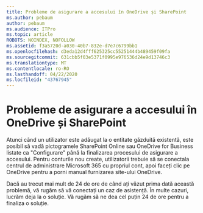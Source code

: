 ```yaml
---
title: Probleme de asigurare a accesului în OneDrive și SharePoint
ms.author: pebaum
author: pebaum
ms.audience: ITPro
ms.topic: article
ROBOTS: NOINDEX, NOFOLLOW
ms.assetid: f3a5720d-a030-40b7-832e-d7e7c6799bb1
ms.openlocfilehash: d3eda12d4fff625325cc55251444b489459f09fa
ms.sourcegitcommit: 631cbb5f03e5371f0995e976536d24e9d13746c3
ms.translationtype: MT
ms.contentlocale: ro-RO
ms.lasthandoff: 04/22/2020
ms.locfileid: "43767945"
---
```

# <a name="provisioning-issues-in-onedrive-and-sharepoint"></a>Probleme de asigurare a accesului în OneDrive și SharePoint

Atunci când un utilizator este adăugat la o entitate găzduită existentă, este posibil să vadă pictogramele SharePoint Online sau OneDrive for Business listate ca "Configurare" până la finalizarea procesului de asigurare a accesului. Pentru conturile nou create, utilizatorii trebuie să se conectala centrul de administrare Microsoft 365 cu propriul cont, apoi faceți clic pe OneDrive pentru a porni manual furnizarea site-ului OneDrive.
  
Dacă au trecut mai mult de 24 de ore de când ați văzut prima dată această problemă, vă rugăm să vă conectați un caz de asistență. În multe cazuri, lucrăm deja la o soluție. Vă rugăm să ne dea cel puțin 24 de ore pentru a finaliza o soluție.
  